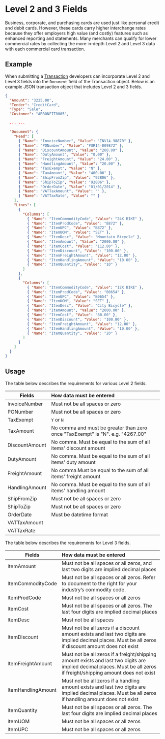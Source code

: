 # Level 2 and 3 Fields
Business, corporate, and purchasing cards are used just like personal credit and debit cards. However, these cards carry higher interchange rates because they offer employers high value (and costly) features such as enhanced reporting and statements. Many merchants can qualify for lower commercial rates  by collecting the more in‑depth Level 2 and Level 3 data with each commercial card transaction.

## Example
When submitting a [Transaction](Objects#transaction) developers can incorporate Level 2 and Level 3 fields into the ``Document`` field of the Transaction object. Below is an example JSON transaction object that includes Level 2 and 3 fields.
```json
{
  "Amount": "3225.00",
  "Tender": "CreditCard",
  "Type": "Sale",
  "Customer": "ARRONFIT0005",

  ... ...

  "Document": {
    "Head": [
      { "Name": "InvoiceNumber", "Value": "INV14-98870" },
      { "Name": "PONumber", "Value": "PUR14-009872" },
      { "Name": "DiscountAmount", "Value": "200.00" },
      { "Name": "DutyAmount", "Value": "0.00" },
      { "Name": "FreightAmount", "Value": "24.00" },
      { "Name": "HandlingAmount", "Value": "20.00" },
      { "Name": "TaxExempt", "Value": "N" },
      { "Name": "TaxAmount", "Value": "400.00" },
      { "Name": "ShipFromZip", "Value": "92806" },
      { "Name": "ShipToZip", "Value": "92806" },
      { "Name": "OrderDate", "Value": "01/01/2014" },
      { "Name": "VATTaxAmount", "Value": "" },
      { "Name": "VATTaxRate", "Value": "" }
    ],
    "Lines": [
      {
        "Columns": [
          { "Name": "ItemCommodityCode", "Value": "24X BIKE" },
          { "Name": "ItemProdCode", "Value": "B872" },
          { "Name": "ItemUPC", "Value": "B872" },
          { "Name": "ItemUOM", "Value": "SET" },
          { "Name": "ItemDesc", "Value": "Mountain Bicycle" },
          { "Name": "ItemAmount", "Value": "2000.00" },
          { "Name": "ItemCost", "Value": "112.00" },
          { "Name": "ItemDiscount", "Value": "100.00" },
          { "Name": "ItemFreightAmount", "Value": "12.00" },
          { "Name": "ItemHandlingAmount", "Value": "10.00" },
          { "Name": "ItemQuantity", "Value": "10" }
        ]
      },
      {
        "Columns": [
          { "Name": "ItemCommodityCode", "Value": "12X BIKE" },
          { "Name": "ItemProdCode", "Value": "B0654" },
          { "Name": "ItemUPC", "Value": "B0654" },
          { "Name": "ItemUOM", "Value": "SET" },
          { "Name": "ItemDesc", "Value": "City Bicycle" },
          { "Name": "ItemAmount", "Value": "2000.00" },
          { "Name": "ItemCost", "Value": "80.00" },
          { "Name": "ItemDiscount", "Value": "100.00" },
          { "Name": "ItemFreightAmount", "Value": "12.00" },
          { "Name": "ItemHandlingAmount", "Value": "10.00" },
          { "Name": "ItemQuantity", "Value": "20" }
        ]
      }
    ]
  }
}
```
## Usage
The table below describes the requirements for various Level 2 fields.

| Fields             | How data must be entered|
| -------------------| :-----------------------|
| InvoiceNumber      | Must not be all spaces or zero|
| PONumber           | Must not be all spaces or zero|
| TaxExempt          | ``Y`` or ``N``               |
| TaxAmount          | No comma and must be greater than zero once "TaxExempt" is "N". e.g. "4267.00"|
| DiscountAmount     | No comma. Must be equal to the sum of all items' discount amount|
| DutyAmount         | No comma. Must be equal to the sum of all items' duty amount       |
| FreightAmount      | No comma.Must be equal to the sum of all items' freight amount |
| HandlingAmount     | No comma. Must be equal to the sum of all items' handling amount|
| ShipFromZip        | Must not be all spaces or zero|
| ShipToZip          | Must not be all spaces or zero|
| OrderDate          | Must be datetime format|
| VATTaxAmount       |
| VATTaxRate         | 

The table below describes the requirements for Level 3 fields.

| Fields             | How data must be entered|
| -------------------| :-----------------------|
| ItemAmount         | Must not be all spaces or all zeros, and last two digits are implied decimal places  | 
| ItemCommodityCode  | Must not be all spaces or all zeros. Refer to document to the right for your industry’s commodity code. | 
| ItemProdCode       | Must not be all spaces or all zeros   | 
| ItemCost           | Must not be all spaces or all zeros. The last four digits are implied decimal places|
| ItemDesc           | Must not be all spaces |
| ItemDiscount       | Must not be all zeros if a discount amount exists and last two digits are implied decimal places. Must be all zeros if discount amount does not exist|
| ItemFreightAmount  | Must not be all zeros if a freight/shipping amount exists and last two digits are implied decimal places. Must be all zeros if freight/shipping amount does not exist |
| ItemHandlingAmount | Must not be all zeros if a handling amount exists and last two digits are implied decimal places. Must be all zeros if handling amount does not exist|
| ItemQuantity       | Must not be all spaces or all zeros. The last four digits are implied decimal places|
| ItemUOM            | Must not be all spaces or all zeros|
| ItemUPC            | Must not be all spaces or all zeros|
 
